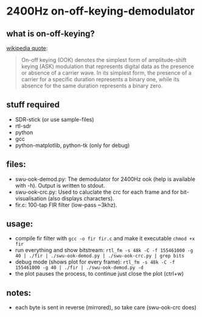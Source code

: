 # 2400Hz on-off-keying-demodulator

## what is on-off-keying?
[wikipedia quote](https://en.wikipedia.org/wiki/On-off_keying):
> On-off keying (OOK) denotes the simplest form of amplitude-shift keying (ASK) modulation that represents digital data as the presence or absence of a carrier wave. In its simplest form, the presence of a carrier for a specific duration represents a binary one, while its absence for the same duration represents a binary zero.
 
## stuff required
 * SDR-stick (or use sample-files)
 * rtl-sdr
 * python
 * gcc
 * python-matplotlib, python-tk (only for debug)

## files:
* swu-ook-demod.py: The demodulator for 2400Hz ook (help is available with -h). Output is written to stdout.
* swu-ook-crc.py: Used to caluclate the crc for each frame and for bit-visualisation (also displays characters).
* fir.c: 100-tap FIR filter (low-pass ~3khz).

## usage:
* compile fir filter with `gcc -o fir fir.c` and make it executable `chmod +x fir`
* run everything and show bitstream: `rtl_fm -s 48k -C -f 155461000 -g 40 | ./fir | ./swu-ook-demod.py | ./swu-ook-crc.py | grep bits`
* debug mode (shows plot for every frame): `rtl_fm -s 48k -C -f 155461000 -g 40 | ./fir | ./swu-ook-demod.py -d` 
 * the plot pauses the process, to continue just close the plot (ctrl+w)

## notes:
* each byte is sent in reverse (mirrored), so take care (swu-ook-crc does)
